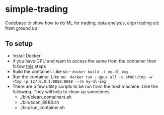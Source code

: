 # simple-trading
Codebase to show how to do ML for trading, data analysis, algo trading etc from ground up


## To setup

- Install Docker
- If you have GPU and want to access the same from the container then follow [this](https://docs.nvidia.com/datacenter/cloud-native/container-toolkit/install-guide.html) steps
- Build the container. Like so - `docker build -t my-dl-img .`
- Run the container. Like so - `docker run --gpus all -v $PWD:/tmp -w /tmp -p 127.0.0.1:8888:8888 --rm my-dl-img`
- There are a few utility scripts to be run from the host machine. Like the following. They will help to clean up sometimes.
    - ./bin/clean_containers.sh
    - ./bin/scan_8888.sh
    - ./bin/run_container.sh
